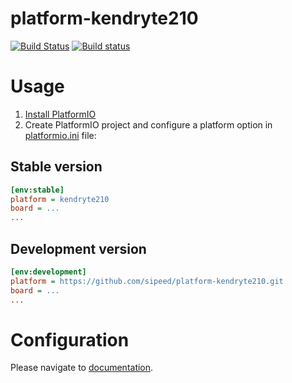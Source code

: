 # platform-kendryte210
[![Build Status](https://travis-ci.org/sipeed/platform-kendryte210.svg?branch=develop)](https://travis-ci.org/sipeed/platform-kendryte210)
[![Build status](https://ci.appveyor.com/api/projects/status/s78chv6nek6s30nm/branch/develop?svg=true)](https://ci.appveyor.com/project/sipeed/platform-kendryte210/branch/develop)

# Usage

1. [Install PlatformIO](http://platformio.org)
2. Create PlatformIO project and configure a platform option in [platformio.ini](http://docs.platformio.org/page/projectconf.html) file:

## Stable version

```ini
[env:stable]
platform = kendryte210
board = ...
...
```

## Development version

```ini
[env:development]
platform = https://github.com/sipeed/platform-kendryte210.git
board = ...
...
```

# Configuration

Please navigate to [documentation](http://docs.platformio.org/page/platforms/kendryte210.html).
